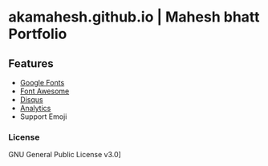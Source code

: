 # akamahesh.github.io | Mahesh bhatt Portfolio


## Features

- [Google Fonts](https://fonts.google.com/)
- [Font Awesome](http://fontawesome.io/)
- [Disqus](https://disqus.com/)
- [Analytics](https://analytics.google.com/analytics/web/)
- Support Emoji


### License

GNU General Public License v3.0]
